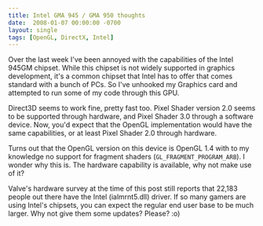 ```yaml
---
title: Intel GMA 945 / GMA 950 thoughts
date:  2008-01-07 00:00:00 -0700
layout: single
tags: [OpenGL, DirectX, Intel]
---
```


Over the last week I've been annoyed with the capabilities of the Intel 945GM chipset. While this chipset is not widely supported in graphics development, it's a common chipset that Intel has to offer that comes standard with a bunch of PCs. So I've unhooked my Graphics card and attempted to run some of my code through this GPU.

Direct3D seems to work fine, pretty fast too. Pixel Shader version 2.0 seems to be supported through hardware, and Pixel Shader 3.0 through a software device. Now, you'd expect that the OpenGL implementation would have the same capabilities, or at least Pixel Shader 2.0 through hardware.

Turns out that the OpenGL version on this device is OpenGL 1.4 with to my knowledge no support for fragment shaders (`GL_FRAGMENT_PROGRAM_ARB`). I wonder why this is. The hardware capability is available, why not make use of it?

Valve's hardware survey at the time of this post still reports that 22,183 people out there have the Intel (ialmrnt5.dll) driver. If so many gamers are using Intel's chipsets, you can expect the regular end user base to be much larger. Why not give them some updates? Please? :o)
